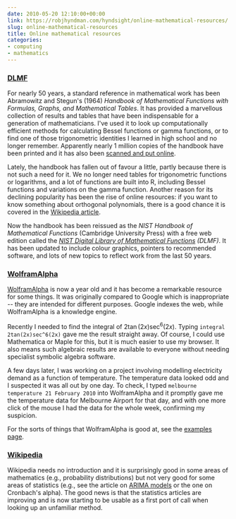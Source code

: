 ```yaml
---
date: 2010-05-20 12:10:00+00:00
link: https://robjhyndman.com/hyndsight/online-mathematical-resources/
slug: online-mathematical-resources
title: Online mathematical resources
categories:
- computing
- mathematics
---
```


### [DLMF](http://dlmf.nist.gov/)


For nearly 50 years, a standard reference in mathematical work has been Abramowitz and Stegun's (1964) _Handbook of Mathematical Functions with Formulas, Graphs, and Mathematical Tables_. It has provided a marvellous collection of results and tables that have been indispensable for a generation of mathematicians. I've used it to look up computationally efficient methods for calculating Bessel functions or gamma functions, or to find one of those trigonometric identities I learned in high school and no longer remember. Apparently nearly 1 million copies of the handbook have been printed and it has also been [scanned and put online](http://people.math.sfu.ca/~cbm/aands/).

Lately, the handbook has fallen out of favour a little, partly because there is not such a need for it. We no longer need tables for trigonometric functions or logarithms, and a lot of functions are built into R, including Bessel functions and variations on the gamma function. Another reason for its declining popularity has been the rise of online resources: if you want to know something about orthogonal polynomials, there is a good chance it is covered in the [Wikipedia article](http://en.wikipedia.org/wiki/Orthogonal_polynomials).

Now the handbook has been reissued as the _NIST Handbook of Mathematical Functions_ (Cambridge University Press) with a free web edition called the _[NIST Digital Library of Mathematical Functions](http://dlmf.nist.gov/) (DLMF)_. It has been updated to include colour graphics, pointers to recommended software, and lots of new topics to reflect work from the last 50 years.


### [WolframAlpha](http://www.wolframalpha.com/)


[WolframAlpha](http://www.wolframalpha.com) is now a year old and it has become a remarkable resource for some things. It was originally compared to Google which is inappropriate -- they are intended for different purposes. Google indexes the web, while WolframAlpha is a knowledge engine.

Recently I needed to find the integral of $2\tan(2x)\sec^6(2x)$. Typing `integral 2tan(2x)sec^6(2x)` gave me the result straight away. Of course, I could use Mathematica or Maple for this, but it is much easier to use my browser. It also means such algebraic results are available to everyone without needing specialist symbolic algebra software.

A few days later, I was working on a project involving modelling electricity demand as a function of temperature. The temperature data looked odd and I suspected it was all out by one day. To check, I typed `melbourne temperature 21 February 2010` into WolframAlpha and it promptly gave me the temperature data for Melbourne Airport for that day, and with one more click of the mouse I had the data for the whole week, confirming my suspicion.

For the sorts of things that WolframAlpha is good at, see the [examples page](http://www.wolframalpha.com/examples/).


### [Wikipedia](http://en.wikipedia.org)


Wikipedia needs no introduction and it is surprisingly good in some areas of mathematics (e.g., probability distributions) but not very good for some areas of statistics (e.g., see the article on [ARIMA models](http://en.wikipedia.org/wiki/Autoregressive_integrated_moving_average) or the one on Cronbach's alpha). The good news is that the statistics articles are improving and is now starting to be usable as a first port of call when looking up an unfamiliar method.
